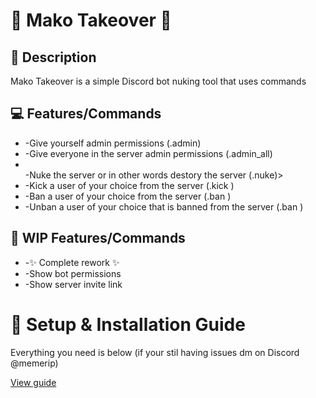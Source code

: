 # 🦈 Mako Takeover 🦈

## 📰 Description
<P>Mako Takeover is a simple Discord bot nuking tool that uses commands</P>

## 💻 Features/Commands
<ul>
  <li>-Give yourself admin permissions (.admin)</li>
  <li>-Give everyone in the server admin permissions (.admin_all)</li>
  <li></li>-Nuke the server or in other words destory the server (.nuke)></li>
  <li>-Kick a user of your choice from the server (.kick <user>)</li>
  <li>-Ban a user of your choice from the server (.ban <user>)</li>
  <li>-Unban a user of your choice that is banned from the server (.ban <user>)</li>
</ul>

## 🔧 WIP Features/Commands
<ul>
  <li>-✨ Complete rework ✨</li>
  <li>-Show bot permissions</li>
  <li>-Show server invite link</li>
</ul>

# 📝 Setup & Installation Guide
<p>Everything you need is below (if your stil having issues dm on Discord @memerip)</p>
<a href="https://github.com/Memerip/Mako-Takeover/blob/main/setup-guide.txt">View guide</a>
